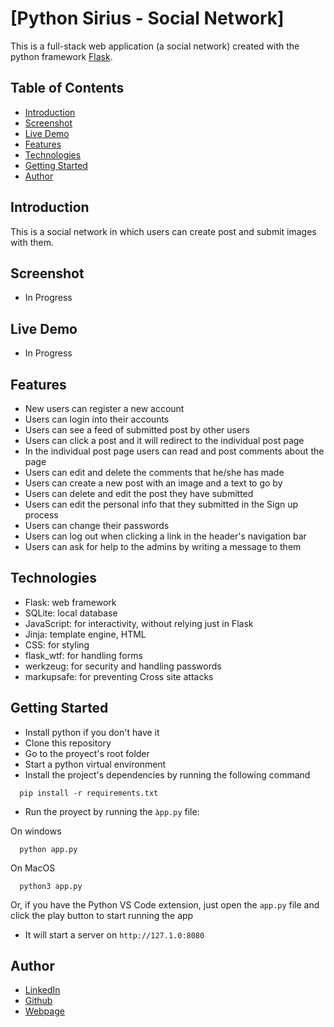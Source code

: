 # [Python Sirius - Social Network]

This is a full-stack web application (a social network) created with the python framework [Flask](https://flask.palletsprojects.com/en/3.0.x/).

## Table of Contents

- [Introduction](#introduction)
- [Screenshot](#screenshot)
- [Live Demo](#live-demo)
- [Features](#features)
- [Technologies](#technologies)
- [Getting Started](#getting-started)
- [Author](#author)

## Introduction

This is a social network in which users can create post and submit images with them.

## Screenshot
- In Progress

## Live Demo

- In Progress

## Features

- New users can register a new account
- Users can login into their accounts
- Users can see a feed of submitted post by other users
- Users can click a post and it will redirect to the individual post page
- In the individual post page users can read and post comments about the page
- Users can edit and delete the comments that he/she has made
- Users can create a new post with an image and a text to go by
- Users can delete and edit the post they have submitted
- Users can edit the personal info that they submitted in the Sign up process
- Users can change their passwords
- Users can log out when clicking a link in the header's navigation bar
- Users can ask for help to the admins by writing a message to them

## Technologies

- Flask: web framework
- SQLite: local database
- JavaScript: for interactivity, without relying just in Flask
- Jinja: template engine, HTML
- CSS: for styling
- flask_wtf: for handling forms
- werkzeug: for security and handling passwords
- markupsafe: for preventing Cross site attacks

## Getting Started

- Install python if you don't have it
- Clone this repository
- Go to the proyect's root folder
- Start a python virtual environment
- Install the project's dependencies by running the following command

```
  pip install -r requirements.txt
```

- Run the proyect by running the `àpp.py` file:

On windows
  ```
    python app.py
  ```

On MacOS
  ```
    python3 app.py
  ```

Or, if you have the Python VS Code extension, just open the `app.py` file and click the play button to start running the app

- It will start a server on `http://127.1.0:8080`

## Author

- [LinkedIn](www.linkedin.com/in/roberto-ramirez-aguilar)
- [Github](https://github.com/Robertron624)
- [Webpage](https://robert-ramirez.co/)
